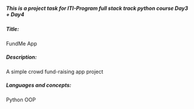 ##### This is a project task for ITI-Program full stack track python course Day3 + Day4
##### Title: 
FundMe App
##### Description: 
A simple crowd fund-raising app project

##### Languages and concepts:
Python OOP
